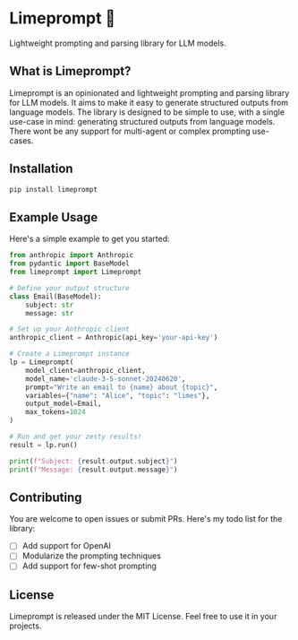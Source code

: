 # Limeprompt 🍋

Lightweight prompting and parsing library for LLM models.

## What is Limeprompt?

Limeprompt is an opinionated and lightweight prompting and parsing library for LLM models. It aims to make it easy to generate structured outputs from language models. The library is designed to be simple to use, with a single use-case in mind: generating structured outputs from language models. There wont be any support for multi-agent or complex prompting use-cases.

## Installation

```bash
pip install limeprompt
```

## Example Usage

Here's a simple example to get you started:

```python
from anthropic import Anthropic
from pydantic import BaseModel
from limeprompt import Limeprompt

# Define your output structure
class Email(BaseModel):
    subject: str
    message: str

# Set up your Anthropic client
anthropic_client = Anthropic(api_key='your-api-key')

# Create a Limeprompt instance
lp = Limeprompt(
    model_client=anthropic_client,
    model_name='claude-3-5-sonnet-20240620',
    prompt="Write an email to {name} about {topic}",
    variables={"name": "Alice", "topic": "limes"},
    output_model=Email,
    max_tokens=1024
)

# Run and get your zesty results!
result = lp.run()

print(f"Subject: {result.output.subject}")
print(f"Message: {result.output.message}")
```

## Contributing

You are welcome to open issues or submit PRs. Here's my todo list for the library:

- [ ] Add support for OpenAI
- [ ] Modularize the prompting techniques
- [ ] Add support for few-shot prompting

## License

Limeprompt is released under the MIT License. Feel free to use it in your projects.
